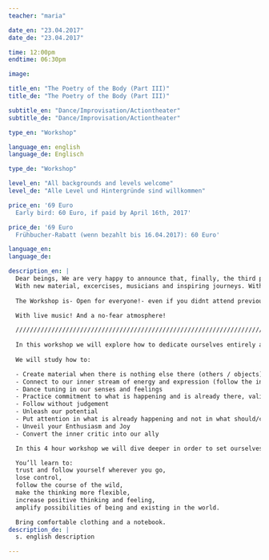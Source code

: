 ```yaml
---
teacher: "maria"

date_en: "23.04.2017"
date_de: "23.04.2017"

time: 12:00pm
endtime: 06:30pm

image: 

title_en: "The Poetry of the Body (Part III)"
title_de: "The Poetry of the Body (Part III)"

subtitle_en: "Dance/Improvisation/Actiontheater"
subtitle_de: "Dance/Improvisation/Actiontheater"

type_en: "Workshop"

language_en: english
language_de: Englisch

type_de: "Workshop"

level_en: "All backgrounds and levels welcome"
level_de: "Alle Level und Hintergründe sind willkommen"

price_en: '69 Euro          
  Early bird: 60 Euro, if paid by April 16th, 2017'

price_de: '69 Euro         
  Frühbucher-Rabatt (wenn bezahlt bis 16.04.2017): 60 Euro'

language_en:
language_de:

description_en: |  
  Dear beings, We are very happy to announce that, finally, the third part of our Workshop -The Poetry of the Body- arrived! We will dive deeper and further into the work we have been developing.
  With new material, excercises, musicians and inspiring journeys. With new fesh air, and a stronger focus into Solo work, musicality, presence and group compositions. We will dance and create POETRY IN MOVEMENT.
  
  The Workshop is- Open for everyone!- even if you didnt attend previous WS you are very welcome to join.  

  With live music! And a no-fear atmosphere!  

  /////////////////////////////////////////////////////////////////////////////////////////
  
  In this workshop we will explore how to dedicate ourselves entirely and uniquely to the present moment. Keeping ourselves engaged, interested and fascinated by our inner landscapes in a dance of becoming and disappearing. We will compose poems and short pieces using simple and joyful tasks of improvisation alone, in couples or groups. Learning how to listen to yourself and the others, flexibilize your thinking and follow your creative source and expression.  
  
  We will study how to:

  - Create material when there is nothing else there (others / objects)  
  - Connect to our inner stream of energy and expression (follow the inner guide)  
  - Dance tuning in our senses and feelings  
  - Practice commitment to what is happening and is already there, validating our experience  
  - Follow without judgement  
  - Unleash our potential  
  - Put attention in what is already happening and not in what should/could happen, but didn’t.  
  - Unveil your Enthusiasm and Joy  
  - Convert the inner critic into our ally  

  In this 4 hour workshop we will dive deeper in order to set ourselves free from the dictatorship of the inner critic, the logical thinking and the literal meaning; Discovering the symbolic and poetic language we all have.

  You’ll learn to:  
  trust and follow yourself wherever you go,  
  lose control,  
  follow the course of the wild,  
  make the thinking more flexible,  
  increase positive thinking and feeling,  
  amplify possibilities of being and existing in the world.  

  Bring comfortable clothing and a notebook.  
description_de: |
  s. english description

---
```

